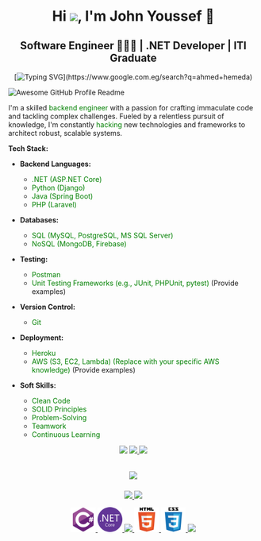 <h1 align="center">Hi <img src="https://raw.githubusercontent.com/aemmadi/aemmadi/master/wave.gif" width="30">, I'm John Youssef 👑</h1>

<h2 align="center">Software Engineer 👨🏻‍💻 | .NET Developer | ITI Graduate</h2>

<div align="center">

[![Typing SVG](https://readme-typing-svg.demolab.com?font=Orbitron&weight=500&size=22&pause=1000&color=C00000&center=true&vCenter=true&width=420&lines=Follow+to+get+new+updates+💙👌;)](https://www.google.com.eg/search?q=ahmed+hemeda)

</div>

<img alt="Awesome GitHub Profile Readme" src="assets/agpr.gif"> </img>

I'm a skilled  <font color="green">backend engineer</font>  with a passion for crafting immaculate code and tackling complex challenges.  Fueled by a relentless pursuit of knowledge, I'm constantly  <font color="green">hacking</font>  new technologies and frameworks to architect robust, scalable systems.

**Tech Stack:**

* **Backend Languages:**
    * <font color="green">.NET (ASP.NET Core)</font>    
    * <font color="green">Python (Django)</font>
    * <font color="green">Java (Spring Boot)</font>
    * <font color="green">PHP (Laravel)</font>
    
* **Databases:**
    * <font color="green">SQL (MySQL, PostgreSQL, MS SQL Server)</font>
    * <font color="green">NoSQL (MongoDB, Firebase)</font>
    
* **Testing:**
    * <font color="green">Postman</font>
    * <font color="green">Unit Testing Frameworks (e.g., JUnit, PHPUnit, pytest)</font>  (Provide examples)
      
* **Version Control:**
    * <font color="green">Git</font>
    
* **Deployment:**
    * <font color="green">Heroku</font>
    * <font color="green">AWS (S3, EC2, Lambda)  (Replace with your specific AWS knowledge)</font>  (Provide examples)
      
* **Soft Skills:**
    * <font color="green">Clean Code</font>
    * <font color="green">SOLID Principles</font>
    * <font color="green">Problem-Solving</font>
    * <font color="green">Teamwork</font>
    * <font color="green">Continuous Learning</font>

<p align="center">
  <img src="https://komarev.com/ghpvc/?username=johnson3235&label=Visitors&color=0060A0&style=flat" height="40"/>
  <a href="https://github.com/johnson3235/johnson3235">
  <img src="https://img.shields.io/badge/dynamic/json?logo=github&label=Followers&labelColor=202525&color=800000&query=%24.data.totalSubs&url=https%3A%2F%2Fapi.spencerwoo.com%2Fsubstats%2F%3Fsource%3Dgithub%26queryKey%3Da-hemeda&longCache=true" height="40"/> </a>
  <a href="https://github.com/johnson3235/johnson3235?tab=stars"> <img Followers" src="https://img.shields.io/github/stars/a-hemeda?color=red&logo=github" height="40" > </a> </p>
 
<h2 align="center">
  <img src="https://readme-typing-svg.herokuapp.com?lines=Plus+22K+LinkedIn+Followers+❤️✨" /> </h2>
 
<p align="center">
  <a target="_blank" href="https://www.linkedin.com/in/john-youssef-2160091b4/"><img src="https://img.shields.io/badge/-LinkedIn-0060A0?style=for-the-badge&logo=Linkedin&logoColor=white" height="50" > </img> </a>
  <a target="_blank" href="mailto:johnyoussef32@gmail.com"><img src="https://img.shields.io/badge/-Gmail-800000?style=for-the-badge&logo=Gmail&logoColor=white" height="50" > </img> </a>
<br/>
<p align="center">
  <a href="https://www.w3schools.com/cs/" target="_blank" rel="noreferrer"> <img src="https://raw.githubusercontent.com/devicons/devicon/master/icons/csharp/csharp-original.svg" height="50"/> </a>
  <a href="https://dotnet.microsoft.com/" target="_blank" rel="noreferrer"> <img src="https://raw.githubusercontent.com/devicons/devicon/master/icons/dotnetcore/dotnetcore-original.svg" height="50"/> </a>
  <a href="https://postman.com" target="_blank" rel="noreferrer"> <img src="https://www.vectorlogo.zone/logos/getpostman/getpostman-icon.svg" height="50"/> </a>
  <a href="https://www.w3.org/html/" target="_blank" rel="noreferrer"> <img src="https://raw.githubusercontent.com/devicons/devicon/master/icons/html5/html5-original-wordmark.svg" height="50"/> </a>
  <a href="https://www.w3schools.com/css/" target="_blank" rel="noreferrer"> <img src="https://raw.githubusercontent.com/devicons/devicon/master/icons/css3/css3-original-wordmark.svg" height="50"/> </a>
  <a href="https://git-scm.com/" target="_blank" rel="noreferrer"> <img src="https://www.vectorlogo.zone/logos/git-scm/git-scm-icon.svg" height="50"/> </a> </p>

